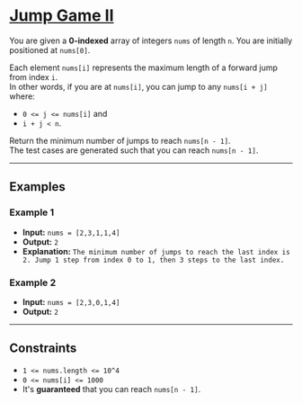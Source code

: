# [Jump Game II](https://leetcode.com/problems/jump-game-ii/)

You are given a **0-indexed** array of integers `nums` of length `n`. You are initially positioned at `nums[0]`.

Each element `nums[i]` represents the maximum length of a forward jump from index `i`.  
In other words, if you are at `nums[i]`, you can jump to any `nums[i + j]` where:
- `0 <= j <= nums[i]` and
- `i + j < n`.

Return the minimum number of jumps to reach `nums[n - 1]`.  
The test cases are generated such that you can reach `nums[n - 1]`.

---

## Examples

### Example 1
- **Input:** `nums = [2,3,1,1,4]`
- **Output:** `2`
- **Explanation:**  `The minimum number of jumps to reach the last index is 2. Jump 1 step from index 0 to 1, then 3 steps to the last index.`

### Example 2
- **Input:** `nums = [2,3,0,1,4]`
- **Output:** `2`

---

## Constraints
- `1 <= nums.length <= 10^4`
- `0 <= nums[i] <= 1000`
- It's **guaranteed** that you can reach `nums[n - 1]`.
